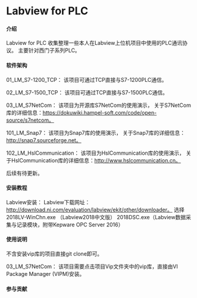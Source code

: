 # Labview for PLC

#### 介绍
Labview for PLC
收集整理一些本人在Labview上位机项目中使用的PLC通讯协议。
主要针对西门子系列PLC。

#### 软件架构
01_LM_S7-1200_TCP：
该项目可通过TCP直接与S7-1200PLC通信。

02_LM_S7-1500_TCP：
该项目可通过TCP直接与S7-1500PLC通信。

03_LM_S7NetCom：
该项目为开源库S7NetCom的使用演示，
关于S7NetCom库的详细信息：https://dokuwiki.hampel-soft.com/code/open-source/s7netcom。

101_LM_Snap7：
该项目为Snap7库的使用演示，
关于Snap7库的详细信息：http://snap7.sourceforge.net。


102_LM_HslCommunication：
该项目为HslCommunication库的使用演示，
关于HslCommunication库的详细信息：http://www.hslcommunication.cn。

后续有待更新。

#### 安装教程
Labview安装：
Labview下载网址：http://download.ni.com/evaluation/labview/ekit/other/downloader。
选择
2018LV-WinChn.exe   （Labview2018中文版）
2018DSC.exe（Labview数据采集与记录模块，附带Kepware OPC Server 2016）


#### 使用说明
不含安装vip库的项目直接git clone即可。

03_LM_S7NetCom：
该项目需要点击项目Vip文件夹中的vip库，直接由VI Package Manager (VIPM)安装。

#### 参与贡献

